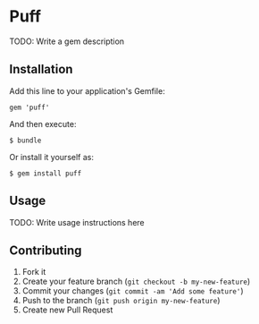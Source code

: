 # Puff

TODO: Write a gem description

## Installation

Add this line to your application's Gemfile:

    gem 'puff'

And then execute:

    $ bundle

Or install it yourself as:

    $ gem install puff

## Usage

TODO: Write usage instructions here

## Contributing

1. Fork it
2. Create your feature branch (`git checkout -b my-new-feature`)
3. Commit your changes (`git commit -am 'Add some feature'`)
4. Push to the branch (`git push origin my-new-feature`)
5. Create new Pull Request
